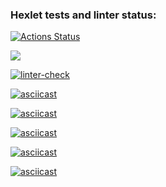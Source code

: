 ### Hexlet tests and linter status:
[![Actions Status](https://github.com/Sergey-Saprankov/frontend-project-lvl1/workflows/hexlet-check/badge.svg)](https://github.com/Sergey-Saprankov/frontend-project-lvl1/actions)

<a href="https://codeclimate.com/github/Sergey-Saprankov/frontend-project-lvl1/maintainability"><img src="https://api.codeclimate.com/v1/badges/2889b9d0470483de54fa/maintainability" /></a>

[![linter-check](https://github.com/Sergey-Saprankov/frontend-project-lvl1/actions/workflows/eslint-check.yml/badge.svg?branch=main&event=push)](https://github.com/Sergey-Saprankov/frontend-project-lvl1/actions/workflows/eslint-check.yml)

[![asciicast](https://asciinema.org/a/mYWJWjIs34C6XHcIJ0HXDGBzd.svg)](https://asciinema.org/a/mYWJWjIs34C6XHcIJ0HXDGBzd)

[![asciicast](https://asciinema.org/a/WS94m3mvV4JvMVdNK9Cylhrtg.svg)](https://asciinema.org/a/WS94m3mvV4JvMVdNK9Cylhrtg)

[![asciicast](https://asciinema.org/a/pUopRXPL4ZIe6ZsiFAOwHxbbq.svg)](https://asciinema.org/a/pUopRXPL4ZIe6ZsiFAOwHxbbq)

[![asciicast](https://asciinema.org/a/GrOR326Jg14vrvttGEEoW0LKY.svg)](https://asciinema.org/a/GrOR326Jg14vrvttGEEoW0LKY)

[![asciicast](https://asciinema.org/a/J0OmFFy7E91KB7a4AXP6bkolI.svg)](https://asciinema.org/a/J0OmFFy7E91KB7a4AXP6bkolI)
